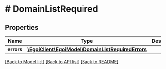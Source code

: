 # # DomainListRequired

## Properties

Name | Type | Description | Notes
------------ | ------------- | ------------- | -------------
**errors** | [**\EgoiClient\EgoiModel\DomainListRequiredErrors**](DomainListRequiredErrors.md) |  | [optional]

[[Back to Model list]](../../README.md#models) [[Back to API list]](../../README.md#endpoints) [[Back to README]](../../README.md)
